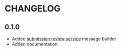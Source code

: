 CHANGELOG
=========

0.1.0
-----

* Added [submission review service](https://www.imsglobal.org/spec/lti-sr/v1p0) message builder
* Added documentation
